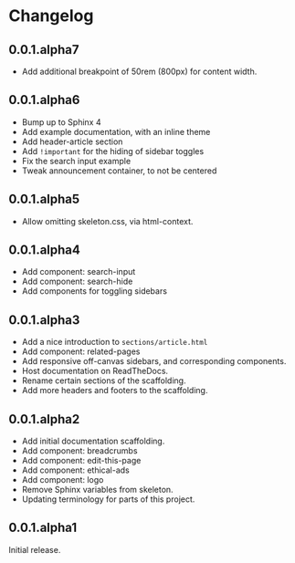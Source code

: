# Changelog

## 0.0.1.alpha7

- Add additional breakpoint of 50rem (800px) for content width.

## 0.0.1.alpha6

- Bump up to Sphinx 4
- Add example documentation, with an inline theme
- Add header-article section
- Add `!important` for the hiding of sidebar toggles
- Fix the search input example
- Tweak announcement container, to not be centered

## 0.0.1.alpha5

- Allow omitting skeleton.css, via html-context.

## 0.0.1.alpha4

- Add component: search-input
- Add component: search-hide
- Add components for toggling sidebars

## 0.0.1.alpha3

- Add a nice introduction to `sections/article.html`
- Add component: related-pages
- Add responsive off-canvas sidebars, and corresponding components.
- Host documentation on ReadTheDocs.
- Rename certain sections of the scaffolding.
- Add more headers and footers to the scaffolding.

## 0.0.1.alpha2

- Add initial documentation scaffolding.
- Add component: breadcrumbs
- Add component: edit-this-page
- Add component: ethical-ads
- Add component: logo
- Remove Sphinx variables from skeleton.
- Updating terminology for parts of this project.

## 0.0.1.alpha1

Initial release.
